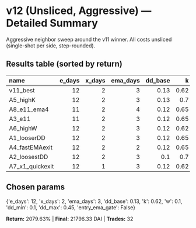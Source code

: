 # v12 (Unsliced, Aggressive) — Detailed Summary

Aggressive neighbor sweep around the v11 winner. All costs unsliced (single-shot per side, step-rounded).

## Results table (sorted by return)
| name            |   e_days |   x_days |   ema_days |   dd_base |    k |    w |   dd_min |   dd_max | entry_ema_gate   |   final_equity |   return_pct |   trades |
|:----------------|---------:|---------:|-----------:|----------:|-----:|-----:|---------:|---------:|:-----------------|---------------:|-------------:|---------:|
| v11_best        |       12 |        2 |          3 |      0.13 | 0.62 | 0.1  |     0.1  |     0.45 | False            |       21796.3  |     2079.63  |       32 |
| A5_highK        |       12 |        2 |          3 |      0.13 | 0.7  | 0.12 |     0.1  |     0.5  | False            |       20046.1  |     1904.61  |       32 |
| A8_e11_ema4     |       11 |        2 |          4 |      0.12 | 0.65 | 0.12 |     0.1  |     0.55 | False            |       17347.4  |     1634.74  |       35 |
| A3_e11          |       11 |        2 |          3 |      0.12 | 0.65 | 0.15 |     0.1  |     0.55 | False            |       16440.3  |     1544.03  |       35 |
| A6_highW        |       12 |        2 |          3 |      0.12 | 0.62 | 0.15 |     0.1  |     0.5  | False            |       15187.4  |     1418.74  |       34 |
| A1_looserDD     |       12 |        2 |          3 |      0.12 | 0.65 | 0.12 |     0.1  |     0.5  | False            |        9597.55 |      859.755 |       37 |
| A4_fastEMAexit  |       12 |        2 |          2 |      0.12 | 0.65 | 0.1  |     0.1  |     0.5  | False            |        8957.27 |      795.727 |       39 |
| A2_loosestDD    |       12 |        2 |          3 |      0.1  | 0.7  | 0.12 |     0.08 |     0.55 | False            |        7034.64 |      603.464 |       45 |
| A7_x1_quickexit |       12 |        1 |          3 |      0.12 | 0.62 | 0.12 |     0.1  |     0.5  | False            |        6326.92 |      532.692 |       42 |

## Chosen params
{'e_days': 12, 'x_days': 2, 'ema_days': 3, 'dd_base': 0.13, 'k': 0.62, 'w': 0.1, 'dd_min': 0.1, 'dd_max': 0.45, 'entry_ema_gate': False}

**Return:** 2079.63% | **Final:** 21796.33 DAI | **Trades:** 32
